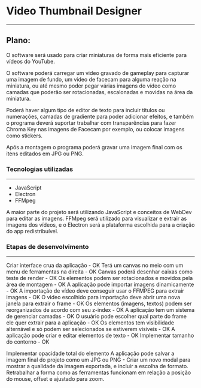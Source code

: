 # Video Thumbnail Designer
---

## Plano:
O software será usado para criar miniaturas de forma mais eficiente para vídeos do YouTube.

O software poderá carregar um video gravado de gameplay para capturar uma imagem de fundo, um video
de facecam para alguma reação na miniatura, ou até mesmo poder pegar várias imagens do vídeo como
camadas que poderão ser rotacionadas, escalonadas e movidas na área da miniatura.

Poderá haver algum tipo de editor de texto para incluir títulos ou numerações, camadas de gradiente
para poder adicionar efeitos, e também o programa deverá suportar trabalhar com transparências para
fazer Chroma Key nas imagens de Facecam por exemplo, ou colocar imagens como stickers.

Após a montagem o programa poderá gravar uma imagem final com os itens editados em JPG ou PNG.

### Tecnologias utilizadas
---
- JavaScript
- Electron
- FFMpeg

A maior parte do projeto será utilizando JavaScript e conceitos de WebDev para editar as imagens.
FFMpeg será utilizado para visualizar e extrair as imagens dos vídeos, e o Electron será a
plataforma escolhida para a criação do app redistribuível.

### Etapas de desenvolvimento
---

Criar interface crua da aplicação - OK
Terá um canvas no meio com um menu de ferramentas na direita - OK
Canvas poderá desenhar caixas como teste de render - OK
Os elementos podem ser rotacionados e movidos pela área de montagem - OK
A aplicação pode importar imagens dinamicamente - OK
A importação de vídeo deve conseguir usar o FFMPEG para extrair imagens - OK
O video  escolhido para importação deve abrir uma nova janela para extrair o frame - OK
Os elementos (imagens, textos) podem ser reorganizados de acordo com seu z-index - OK
A aplicação tem um sistema de gerenciar camadas - OK
O usuário pode escolher qual parte do frame ele quer extrair para a aplicação - OK
Os elementos tem visibilidade alternável e só podem ser selecionados se estiverem visiveis - OK
A aplicação pode criar e editar elementos de texto - OK
Implementar tamanho do contorno - OK

Implementar opacidade total do elemento
A aplicação pode salvar a imagem final do projeto como um JPG ou PNG - Criar um novo modal para mostrar
a qualidade da imagem exportada, e incluir a escolha de formato.
Retrabalhar a forma como as ferramentas funcionam em relação a posição do mouse, offset e ajustado para zoom.

